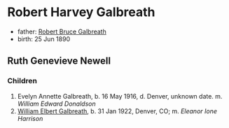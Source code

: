 # Robert Harvey Galbreath

- father: [Robert Bruce Galbreath](galbreath-robert-bruce-1850.md)
- birth: 25 Jun 1890

## Ruth Genevieve Newell

### Children

1. Evelyn Annette Galbreath, b. 16 May 1916, d. Denver, unknown date.  m. *William Edward Donaldson*
2. [William Elbert Galbreath](galbreath-william-elbert-1922.md), b. 31 Jan 1922, Denver, CO; m. *Eleanor Ione Harrison*
